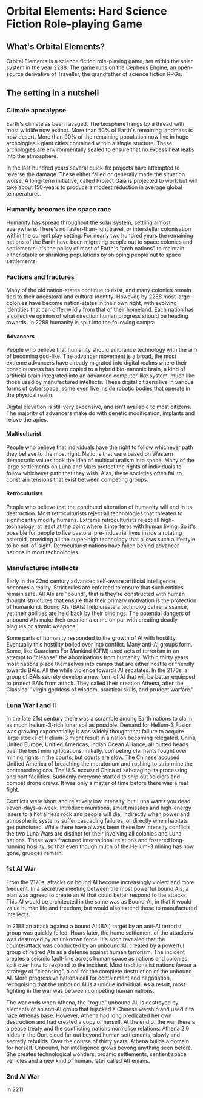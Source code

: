 # Orbital Elements: Hard Science Fiction Role-playing Game 

## What's Orbital Elements?

Orbital Elements is a science fiction role-playing game, set within the solar system in the year 2288. The game runs on the Cepheus Engine, an open-source derivative of Traveller, the grandfather of science fiction RPGs. 


## The setting in a nutshell

### Climate apocalypse

Earth's climate as been ravaged. The biosphere hangs by a thread with most wildlife now extinct. More than 50% of Earth's remaining landmass is now desert. More than 90% of the remaining population now live in huge archologies - giant cities contained within a single stucture. These archologies are environmentally sealed to ensure that no excess heat leaks into the atmosphere.

In the last hundred years several quick-fix projects have attempted to reverse the damage. These either failed or generally made the situation worse. A long-term initiative, called Project Gaia is projected to work but will take about 150-years to produce a modest reduction in average global temperatures.

### Humanity becomes the space race

Humanity has spread throughout the solar system, settling almost everywhere. There's no faster-than-light travel, or interstellar colonisation within the current play setting. For nearly two hundred years the remaining nations of the Earth have been migrating people out to space colonies and settlements. It's the policy of most of Earth's "arch nations" to maintain either stable or shrinking populations by shipping people out to space settlements.

### Factions and fractures

Many of the old nation-states continue to exist, and many colonies remain tied to their ancestoral and cultural identity. However, by 2288 most large colonies have become nation-states in their own right, with evolving identities that can differ wildly from that of their homeland. Each nation has a collective opinion of what direction human progress should be heading towards. In 2288 humanity is split into the following camps:

#### Advancers

People who believe that humanity should embrance technology with the aim of becoming god-like. The advancer movement is a broad, the most extreme advancers have already migrated into digital realms where their consciousness has been copied to a hybrid bio-nanonic brain, a kind of artificial brain integrated into an advanced computer-like system, much like those used by manufactured intellects. These digital citizens live in various forms of cyberspace, some even live inside robotic bodies that operate in the physical realm.

Digital elevation is still very expensive, and isn't available to most citizens. The majority of advancers make do with genetic modification, implants and rejuve therapies.

#### Multiculturist

People who believe that individuals have the right to follow whichever path they believe to the most right. Nations that were based on Western democratic values took the idea of multiculturalism into space. Many of the large settlements on Luna and Mars protect the rights of individuals to follow whichever path that they wish. Alas, these societies often fail to constrain tensions that exist between competing groups.

#### Retroculurists

People who believe that the continued alteration of humanity will end in its destruction. Most retroculturists reject all technologies that threaten to significantly modify humans. Extreme retroculturists reject all high-technology, at least at the point where it interferes with human living. So it's possible for people to live pastoral pre-industrial lives inside a rotating asteroid, providing all the super-high technology that allows such a lifestyle to be out-of-sight. Retroculturist nations have fallen behind advancer nations in most technologies.

### Manufactured intellects

Early in the 22nd century advanced self-aware artificial intelligence becomes a reality. Strict rules are enforced to ensure that such entities remain safe. All AIs are "bound", that is they're constructed with human thought structures that ensure that their primary motivation is the protection of humankind. Bound AIs (BAIs) help create a technological renaissance, yet their abilities are held back by their bindings. The potential dangers of unbound AIs make their creation a crime on par with creating deadly plagues or atomic weapons.

Some parts of humanity responded to the growth of AI with hostility. Eventually this hostility boiled over into conflict. Many anti-AI groups form. Some, like Guardians For Mankind (GFM) used acts of terrorism in an attempt to "cleanse" the abominations from humanity. Within thirty years most nations place themselves into camps that are either hostile or friendly towards BAIs. All the while violence towards AI escalates. In the 2170s, a group of BAIs secrety develop a new form of AI that will be better equipped to protect BAIs from attack. They called their creation Athena, after the Classical "virgin goddess of wisdom, practical skills, and prudent warfare."

### Luna War I and II

In the late 21st century there was a scramble among Earth nations to claim as much helium-3-rich lunar soil as possible. Demand for Helium-3 Fusion was growing exponentially; it was widely thought that failure to acquire large stocks of Helium-3 might result in a nation becoming relegated. China, United Europe, Unified Americas, Indian Ocean Alliance, all butted heads over the best mining locations. Initially, competing claimants fought over mining rights in the courts, but courts are slow. The Chinese accused Unified America of breaching the moratorium and rushing to strip mine the contented regions. The U.S. accused China of sabotaging its processing and port facilities. Suddenly everyone started to ship out soldiers and combat drone crews. It was only a matter of time before there was a real fight.

Conflicts were short and relatively low intensity, but Luna wants you dead seven-days-a-week. Introduce munitions, smart missiles and high-energy lasers to a hot airless rock and people will die, indirectly when power and atmospheric systems suffer cascading failures, or directly when habitats get punctured. While there have always been these low intensity conflicts, the two Luna Wars are distinct for their involving all colonies and Luna nations. These wars fractured international relations and fostered long-running hosility, so that even though much of the Helium-3 mining has now gone, grudges remain. 

### 1st AI War

From the 2170s, attacks on bound AI become increasingly violent and more frequent. In a secretive meeting between the most powerful bound AIs, a plan was agreed to create an AI that could better respond to the attacks. This AI would be architected in the same was as Bound-AI, in that it would value human life and freedom, but would also extend those to manufactured intellects. 

In 2188 an attack against a bound AI (BAI) target by an anti-AI terrorist group was quickly foiled. Hours later, the home settlement of the attackers was destroyed by an unknown force. It's soon revealed that the counterattack was conducted by an unbound AI, created by a powerful group of retired AIs as a defense against human terrorism. The incident creates a seismic fault-line across human space as nations and colonies split over how to respond to the incident. Most traditionalist nations favour a strategy of "cleansing", a call for the complete destruction of the unbound AI. More progressive nations call for containment and negotiation, recognising that the unbound AI is a unique individual. As a result, most fighting in the war was between competing human nations.  

The war ends when Athena, the "rogue" unbound AI, is destroyed by elements of an anti-AI group that hijacked a Chinese warship and used it to raze Athenas base. However, Athena had long predicated her own destruction and had created a copy of herself. At the end of the war there's a peace treaty and the conflicting nations normalise relations. Athena 2.0 hides in the Oort cloud far out beyond human settlements, slowly and secretly rebuilds. Over the course of thirty years, Athena builds a domain for herself. Unbound, her intelligence grows beyong anything seen before. She creates technological wonders, organic settlements, sentient space vehicles and a new  kind of human, later called Athenians.

### 2nd AI War

In 2211
